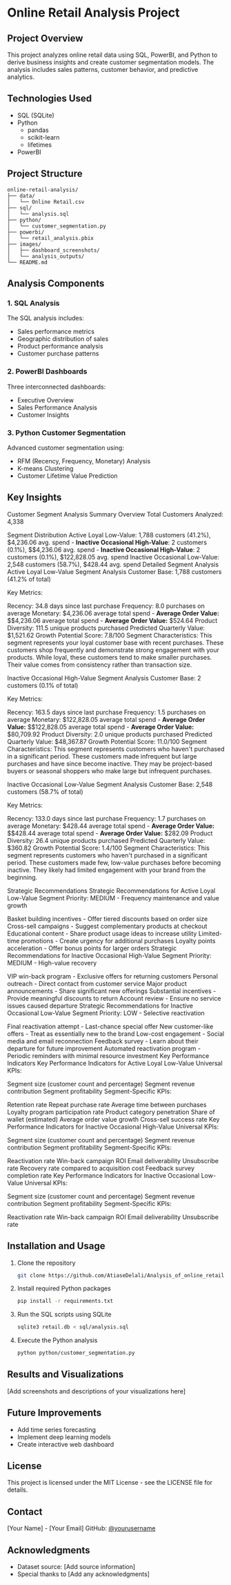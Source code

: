 # Online Retail Analysis Project

## Project Overview
This project analyzes online retail data using SQL, PowerBI, and Python to derive business insights and create customer segmentation models. The analysis includes sales patterns, customer behavior, and predictive analytics.

## Technologies Used
- SQL (SQLite)
- Python
  - pandas
  - scikit-learn
  - lifetimes
- PowerBI

## Project Structure
```
online-retail-analysis/
├── data/
│   └── Online Retail.csv
├── sql/
│   └── analysis.sql
├── python/
│   └── customer_segmentation.py
├── powerbi/
│   └── retail_analysis.pbix
├── images/
│   ├── dashboard_screenshots/
│   └── analysis_outputs/
└── README.md
```

## Analysis Components

### 1. SQL Analysis
The SQL analysis includes:
- Sales performance metrics
- Geographic distribution of sales
- Product performance analysis
- Customer purchase patterns

### 2. PowerBI Dashboards
Three interconnected dashboards:
- Executive Overview
- Sales Performance Analysis
- Customer Insights

### 3. Python Customer Segmentation
Advanced customer segmentation using:
- RFM (Recency, Frequency, Monetary) Analysis
- K-means Clustering
- Customer Lifetime Value Prediction

## Key Insights
Customer Segment Analysis
Summary Overview
Total Customers Analyzed: 4,338

Segment Distribution
Active Loyal Low-Value: 1,788 customers (41.2%), $4,236.06 avg. spend - **Inactive Occasional High-Value**: 2 customers (0.1%), $$4,236.06 avg. spend - **Inactive Occasional High-Value**: 2 customers (0.1%), $122,828.05 avg. spend
Inactive Occasional Low-Value: 2,548 customers (58.7%), $428.44 avg. spend
Detailed Segment Analysis
Active Loyal Low-Value Segment Analysis
Customer Base: 1,788 customers (41.2% of total)

Key Metrics:

Recency: 34.8 days since last purchase
Frequency: 8.0 purchases on average
Monetary: $4,236.06 average total spend - **Average Order Value:** $$4,236.06 average total spend - **Average Order Value:** $524.64
Product Diversity: 111.5 unique products purchased
Predicted Quarterly Value: $1,521.62
Growth Potential Score: 7.8/100
Segment Characteristics: This segment represents your loyal customer base with recent purchases. These customers shop frequently and demonstrate strong engagement with your products. While loyal, these customers tend to make smaller purchases. Their value comes from consistency rather than transaction size.

Inactive Occasional High-Value Segment Analysis
Customer Base: 2 customers (0.1% of total)

Key Metrics:

Recency: 163.5 days since last purchase
Frequency: 1.5 purchases on average
Monetary: $122,828.05 average total spend - **Average Order Value:** $$122,828.05 average total spend - **Average Order Value:** $80,709.92
Product Diversity: 2.0 unique products purchased
Predicted Quarterly Value: $48,367.87
Growth Potential Score: 11.0/100
Segment Characteristics: This segment represents customers who haven't purchased in a significant period. These customers made infrequent but large purchases and have since become inactive. They may be project-based buyers or seasonal shoppers who make large but infrequent purchases.

Inactive Occasional Low-Value Segment Analysis
Customer Base: 2,548 customers (58.7% of total)

Key Metrics:

Recency: 133.0 days since last purchase
Frequency: 1.7 purchases on average
Monetary: $428.44 average total spend - **Average Order Value:** $$428.44 average total spend - **Average Order Value:** $282.09
Product Diversity: 26.4 unique products purchased
Predicted Quarterly Value: $360.82
Growth Potential Score: 1.4/100
Segment Characteristics: This segment represents customers who haven't purchased in a significant period. These customers made few, low-value purchases before becoming inactive. They likely had limited engagement with your brand from the beginning.

Strategic Recommendations
Strategic Recommendations for Active Loyal Low-Value Segment
Priority: MEDIUM - Frequency maintenance and value growth

Basket building incentives - Offer tiered discounts based on order size
Cross-sell campaigns - Suggest complementary products at checkout
Educational content - Share product usage ideas to increase utility
Limited-time promotions - Create urgency for additional purchases
Loyalty points acceleration - Offer bonus points for larger orders
Strategic Recommendations for Inactive Occasional High-Value Segment
Priority: MEDIUM - High-value recovery

VIP win-back program - Exclusive offers for returning customers
Personal outreach - Direct contact from customer service
Major product announcements - Share significant new offerings
Substantial incentives - Provide meaningful discounts to return
Account review - Ensure no service issues caused departure
Strategic Recommendations for Inactive Occasional Low-Value Segment
Priority: LOW - Selective reactivation

Final reactivation attempt - Last-chance special offer
New customer-like offers - Treat as essentially new to the brand
Low-cost engagement - Social media and email reconnection
Feedback survey - Learn about their departure for future improvement
Automated reactivation program - Periodic reminders with minimal resource investment
Key Performance Indicators
Key Performance Indicators for Active Loyal Low-Value
Universal KPIs:

Segment size (customer count and percentage)
Segment revenue contribution
Segment profitability
Segment-Specific KPIs:

Retention rate
Repeat purchase rate
Average time between purchases
Loyalty program participation rate
Product category penetration
Share of wallet (estimated)
Average order value growth
Cross-sell success rate
Key Performance Indicators for Inactive Occasional High-Value
Universal KPIs:

Segment size (customer count and percentage)
Segment revenue contribution
Segment profitability
Segment-Specific KPIs:

Reactivation rate
Win-back campaign ROI
Email deliverability
Unsubscribe rate
Recovery rate compared to acquisition cost
Feedback survey completion rate
Key Performance Indicators for Inactive Occasional Low-Value
Universal KPIs:

Segment size (customer count and percentage)
Segment revenue contribution
Segment profitability
Segment-Specific KPIs:

Reactivation rate
Win-back campaign ROI
Email deliverability
Unsubscribe rate

## Installation and Usage
1. Clone the repository
   ```bash
   git clone https://github.com/AtiaseDelali/Analysis_of_online_retail.git
   
   ```

2. Install required Python packages
   ```bash
   pip install -r requirements.txt
   ```

3. Run the SQL scripts using SQLite
   ```bash
   sqlite3 retail.db < sql/analysis.sql
   ```

4. Execute the Python analysis
   ```bash
   python python/customer_segmentation.py
   ```

## Results and Visualizations
[Add screenshots and descriptions of your visualizations here]

## Future Improvements
- Add time series forecasting
- Implement deep learning models
- Create interactive web dashboard

## License
This project is licensed under the MIT License - see the LICENSE file for details.

## Contact
[Your Name] - [Your Email]
GitHub: [@yourusername](https://github.com/yourusername)

## Acknowledgments
- Dataset source: [Add source information]
- Special thanks to [Add any acknowledgments]

